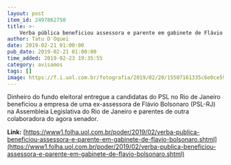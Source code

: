 ```yaml
---
layout: post
item_id: 2497862750
title: >-
    Verba pública beneficiou assessora e parente em gabinete de Flávio Bolsonaro
author: Tatu D'Oquei
date: 2019-02-21 01:00:00
pub_date: 2019-02-21 01:00:00
time_added: 2019-02-23 19:35:55
category: avisamos
tags: []
image: https://f.i.uol.com.br/fotografia/2019/02/20/15507161335c6e0ce599b1f_1550716133_3x2_rt.jpg
---
```


Dinheiro do fundo eleitoral entregue a candidatas do PSL no Rio de Janeiro beneficiou a empresa de uma ex-assessora de Flávio Bolsonaro (PSL-RJ) na Assembleia Legislativa do Rio de Janeiro e parentes de outra colaboradora do agora senador.

**Link:** [https://www1.folha.uol.com.br/poder/2019/02/verba-publica-beneficiou-assessora-e-parente-em-gabinete-de-flavio-bolsonaro.shtml](https://www1.folha.uol.com.br/poder/2019/02/verba-publica-beneficiou-assessora-e-parente-em-gabinete-de-flavio-bolsonaro.shtml)

